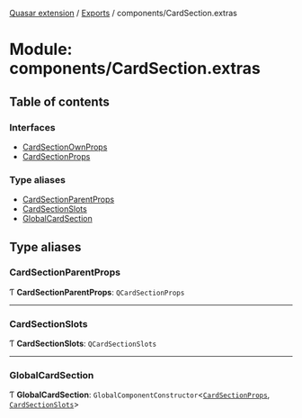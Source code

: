 [Quasar extension](../index.md) / [Exports](../modules.md) / components/CardSection.extras

# Module: components/CardSection.extras

## Table of contents

### Interfaces

- [CardSectionOwnProps](../interfaces/components_CardSection_extras.CardSectionOwnProps.md)
- [CardSectionProps](../interfaces/components_CardSection_extras.CardSectionProps.md)

### Type aliases

- [CardSectionParentProps](components_CardSection_extras.md#cardsectionparentprops)
- [CardSectionSlots](components_CardSection_extras.md#cardsectionslots)
- [GlobalCardSection](components_CardSection_extras.md#globalcardsection)

## Type aliases

### CardSectionParentProps

Ƭ **CardSectionParentProps**: `QCardSectionProps`

___

### CardSectionSlots

Ƭ **CardSectionSlots**: `QCardSectionSlots`

___

### GlobalCardSection

Ƭ **GlobalCardSection**: `GlobalComponentConstructor`<[`CardSectionProps`](../interfaces/components_CardSection_extras.CardSectionProps.md), [`CardSectionSlots`](components_CardSection_extras.md#cardsectionslots)\>
